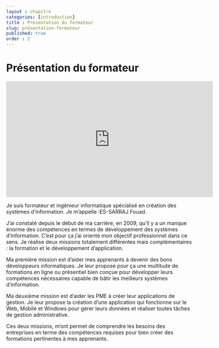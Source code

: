 ```yaml
---
layout : chapitre
categories: [introduction]
title : Présentation du formateur 
slug: présentation-formateur
published: true
order : 2
---
```


# Présentation du formateur


<div class="video-container">
<iframe width="560" height="315" src="https://www.youtube.com/embed/Scwurv9dQFE?si=uPs7c7ycvxe9LYD2" title="YouTube video player" frameborder="0" allow="accelerometer; autoplay; clipboard-write; encrypted-media; gyroscope; picture-in-picture; web-share" allowfullscreen></iframe>
</div>

<!-- new slide -->

Je suis formateur et ingénieur informatique spécialisé en création des systèmes d’information. Je m’appelle :ES-SARRAJ Fouad.

J’ai constaté depuis le début de ma carrière, en 2009, qu’il y a un manque énorme des compétences en termes de développement des systèmes d’information. C’est pour ça j’ai orienté mon objectif professionnel dans ce sens. Je réalise deux missions totalement différentes mais complémentaires : la formation et le développement d’application.

Ma première mission est d’aider mes apprenants à devenir des bons développeurs informatiques. Je leur propose pour ça une multitude de formations en ligne ou présentiel bien conçue pour développer leurs compétences nécessaires capable de bâtir les meilleurs systèmes d’information.

Ma deuxième mission est d’aider les PME à créer leur applications de gestion. Je leur propose la création d’une application qui fonctionne sur le Web, Mobile et Windows pour gérer leurs données et réaliser toutes tâches de gestion administrative.

Ces deux missions, m’ont permet de comprendre les besoins des entreprises en terme des compétences requises pour bien créer des formations pertinentes à mes apprenants.